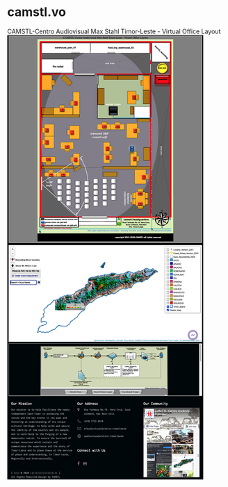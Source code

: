 # camstl.vo
CAMSTL-Centro Audiovisual Max Stahl Timor-Leste - Virtual Office Layout
![alt text](https://github.com/timorleste/camstl.vo/blob/master/images/CAMSTL-VO.png?raw=true)
